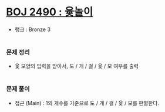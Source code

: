# [BOJ 2490 : 윷놀이](https://www.acmicpc.net/problem/2490)
- 랭크 : Bronze 3
  <br><br>
  
### 문제 정리
- 윷 모양의 입력을 받아서, 도 / 개 / 걸 / 윷 / 모 여부를 출력 
   <br><br>

### 문제 풀이
- 접근 (Main) : 1의 개수를 기준으로  도 / 개 / 걸 / 윷 / 모를 판별한다.


    


    
    


